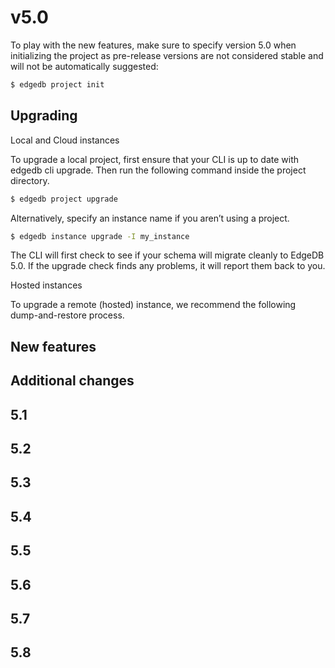 # v5.0

To play with the new features, make sure to specify version 5.0 when initializing the project as pre-release versions are not considered stable and will not be automatically suggested:

```bash
$ edgedb project init
```

## Upgrading

Local and Cloud instances

To upgrade a local project, first ensure that your CLI is up to date with edgedb cli upgrade. Then run the following command inside the project directory.

```bash
$ edgedb project upgrade
```

Alternatively, specify an instance name if you aren’t using a project.

```bash
$ edgedb instance upgrade -I my_instance
```

The CLI will first check to see if your schema will migrate cleanly to EdgeDB 5.0. If the upgrade check finds any problems, it will report them back to you.

Hosted instances

To upgrade a remote (hosted) instance, we recommend the following dump-and-restore process.

## New features

## Additional changes

## 5.1

## 5.2

## 5.3

## 5.4

## 5.5

## 5.6

## 5.7

## 5.8

